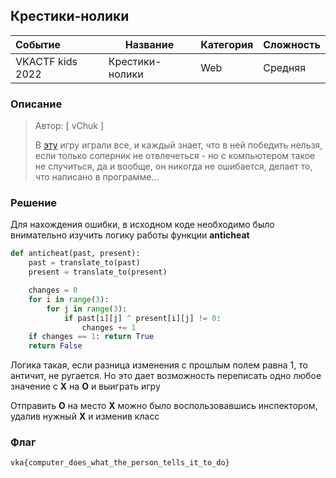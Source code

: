 ## Крестики-нолики

| Событие | Название | Категория | Сложность |
| :------ | ---- | ---- | ---- |
| VKACTF kids 2022 | Крестики-нолики  | Web | Средняя |

  
### Описание


> Автор: [ vChuk ]
>
> В [эту](http:/some/site) игру играли все, и каждый знает, что в ней победить нельзя, если только соперник не отвлечеться - но с компьютером такое не случиться, да и вообще, он никогда не ошибается, делает то, что написано в программе...


### Решение

Для нахождения ошибки, в исходном коде необходимо было внимательно изучить логику работы функции **anticheat**

```python
def anticheat(past, present):
    past = translate_to(past)
    present = translate_to(present)

    changes = 0
    for i in range(3):
        for j in range(3):
            if past[i][j] ^ present[i][j] != 0:
                changes += 1
    if changes == 1: return True
    return False
```

Логика такая, если разница изменения с прошлым полем равна 1, то античит, не ругается.
Но это дает возможность переписать одно любое значение с **X** на **O** и выиграть игру 

Отправить **O** на место **X** можно было воспользовавшись инспектором, удалив нужный **X** и изменив класс

### Флаг

```
vka{computer_does_what_the_person_tells_it_to_do}
```
